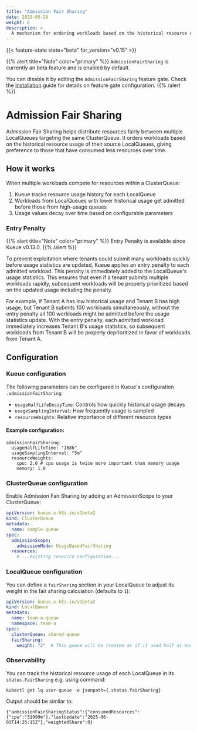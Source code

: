 ```yaml
---
title: "Admission Fair Sharing"
date: 2025-05-28
weight: 6
description: >
  A mechanism for ordering workloads based on the historical resource usage of their source LocalQueues, giving preference to those that have consumed fewer resources over time.
---
```


{{< feature-state state="beta" for_version="v0.15" >}}

{{% alert title="Note" color="primary" %}}
`AdmissionFairSharing` is currently an beta feature and is enabled by default.

You can disable it by editing the `AdmissionFairSharing` feature gate. Check the [Installation](/docs/installation/#change-the-feature-gates-configuration) guide for details on feature gate configuration.
{{% /alert %}}


# Admission Fair Sharing

Admission Fair Sharing helps distribute resources fairly between multiple LocalQueues targeting the same ClusterQueue. It orders workloads based on the historical resource usage of their source LocalQueues, giving preference to those that have consumed less resources over time.

## How it works

When multiple workloads compete for resources within a ClusterQueue:

1. Kueue tracks resource usage history for each LocalQueue
2. Workloads from LocalQueues with lower historical usage get admitted before those from high-usage queues
3. Usage values decay over time based on configurable parameters

### Entry Penalty

{{% alert title="Note" color="primary" %}}
Entry Penalty is available since Kueue v0.13.0.
{{% /alert %}}

To prevent exploitation where tenants could submit many workloads quickly before usage statistics are updated, Kueue applies an entry penalty to each admitted workload. This penalty is immediately added to the LocalQueue's usage statistics. This ensures that even if a tenant submits multiple workloads rapidly, subsequent workloads will be properly prioritized based on the updated usage including the penalty.

For example, if Tenant A has low historical usage and Tenant B has high usage, but Tenant B submits 100 workloads simultaneously, without the entry penalty all 100 workloads might be admitted before the usage statistics update. With the entry penalty, each admitted workload immediately increases Tenant B's usage statistics, so subsequent workloads from Tenant B will be properly deprioritized in favor of workloads from Tenant A.

## Configuration

### Kueue configuration

The following parameters can be configured in Kueue's configuration `.admissionFairSharing`:

- `usageHalfLifeDecayTime`: Controls how quickly historical usage decays
- `usageSamplingInterval`: How frequently usage is sampled
- `resourceWeights`: Relative importance of different resource types

#### Example configuration:

```
admissionFairSharing:
  usageHalfLifeTime: "168h"
  usageSamplingInterval: "5m"
  resourceWeights:
    cpu: 2.0 # cpu usage is twice more important than memory usage
    memory: 1.0
```

### ClusterQueue configuration

Enable Admission Fair Sharing by adding an AdmissionScope to your ClusterQueue:

```yaml
apiVersion: kueue.x-k8s.io/v1beta2
kind: ClusterQueue
metadata:
  name: sample-queue
spec:
  admissionScope:
    admissionMode: UsageBasedFairSharing
  resources:
    # ...existing resource configuration...
```

### LocalQueue configuration

You can define a `fairSharing` section in your LocalQueue to adjust its weight in the fair sharing calculation (defaults to `1`):

```yaml
apiVersion: kueue.x-k8s.io/v1beta2
kind: LocalQueue
metadata:
  name: team-a-queue
  namespace: team-a
spec:
  clusterQueue: shared-queue
  fairSharing:
    weight: "2"  # This queue will be treated as if it used half as many resources
```

### Observability

You can track the historical resource usage of each LocalQueue in its `status.FairSharing` e.g. using command:
```
kubectl get lq user-queue -o jsonpath={.status.fairSharing}
```

Output should be similar to:

```
{"admissionFairSharingStatus":{"consumedResources":{"cpu":"31999m"},"lastUpdate":"2025-06-03T14:25:15Z"},"weightedShare":0}
```